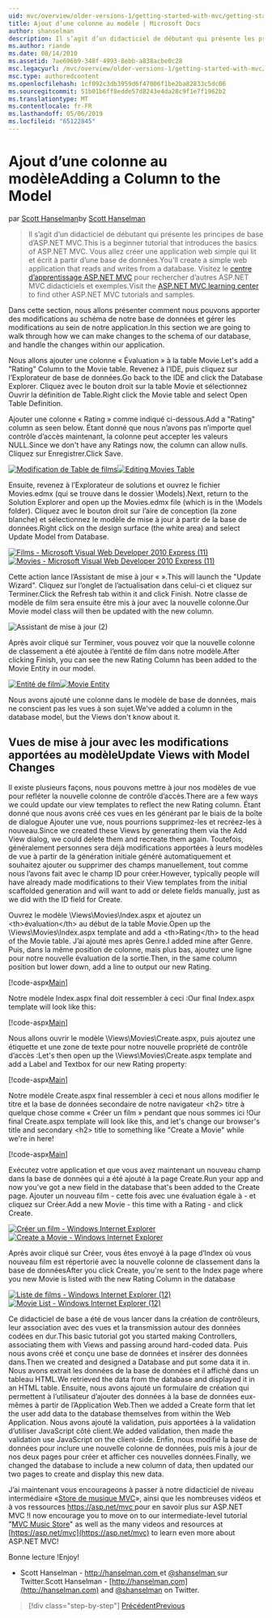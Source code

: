 ```yaml
---
uid: mvc/overview/older-versions-1/getting-started-with-mvc/getting-started-with-mvc-part8
title: Ajout d’une colonne au modèle | Microsoft Docs
author: shanselman
description: Il s’agit d’un didacticiel de débutant qui présente les principes de base d’ASP.NET MVC. Créer une application web simple qui lit et écrit à partir d’une base de données.
ms.author: riande
ms.date: 08/14/2010
ms.assetid: 7ae696b9-348f-4993-8ebb-a838acbe0c28
msc.legacyurl: /mvc/overview/older-versions-1/getting-started-with-mvc/getting-started-with-mvc-part8
msc.type: authoredcontent
ms.openlocfilehash: 1cf092c3db3959d6f47006f1be2ba82833c5dc06
ms.sourcegitcommit: 51b01b6ff8edde57d8243e4da28c9f1e7f1962b2
ms.translationtype: MT
ms.contentlocale: fr-FR
ms.lasthandoff: 05/06/2019
ms.locfileid: "65122845"
---
```

# <a name="adding-a-column-to-the-model"></a><span data-ttu-id="77983-104">Ajout d’une colonne au modèle</span><span class="sxs-lookup"><span data-stu-id="77983-104">Adding a Column to the Model</span></span>

<span data-ttu-id="77983-105">par [Scott Hanselman](https://github.com/shanselman)</span><span class="sxs-lookup"><span data-stu-id="77983-105">by [Scott Hanselman](https://github.com/shanselman)</span></span>

> <span data-ttu-id="77983-106">Il s’agit d’un didacticiel de débutant qui présente les principes de base d’ASP.NET MVC.</span><span class="sxs-lookup"><span data-stu-id="77983-106">This is a beginner tutorial that introduces the basics of ASP.NET MVC.</span></span> <span data-ttu-id="77983-107">Vous allez créer une application web simple qui lit et écrit à partir d’une base de données.</span><span class="sxs-lookup"><span data-stu-id="77983-107">You'll create a simple web application that reads and writes from a database.</span></span> <span data-ttu-id="77983-108">Visitez le [centre d’apprentissage ASP.NET MVC](../../../index.md) pour rechercher d’autres ASP.NET MVC didacticiels et exemples.</span><span class="sxs-lookup"><span data-stu-id="77983-108">Visit the [ASP.NET MVC learning center](../../../index.md) to find other ASP.NET MVC tutorials and samples.</span></span>

<span data-ttu-id="77983-109">Dans cette section, nous allons présenter comment nous pouvons apporter des modifications au schéma de notre base de données et gérer les modifications au sein de notre application.</span><span class="sxs-lookup"><span data-stu-id="77983-109">In this section we are going to walk through how we can make changes to the schema of our database, and handle the changes within our application.</span></span>

<span data-ttu-id="77983-110">Nous allons ajouter une colonne « Évaluation » à la table Movie.</span><span class="sxs-lookup"><span data-stu-id="77983-110">Let's add a "Rating" Column to the Movie table.</span></span> <span data-ttu-id="77983-111">Revenez à l’IDE, puis cliquez sur l’Explorateur de base de données.</span><span class="sxs-lookup"><span data-stu-id="77983-111">Go back to the IDE and click the Database Explorer.</span></span> <span data-ttu-id="77983-112">Cliquez avec le bouton droit sur la table Movie et sélectionnez Ouvrir la définition de Table.</span><span class="sxs-lookup"><span data-stu-id="77983-112">Right click the Movie table and select Open Table Definition.</span></span>

<span data-ttu-id="77983-113">Ajouter une colonne « Rating » comme indiqué ci-dessous.</span><span class="sxs-lookup"><span data-stu-id="77983-113">Add a "Rating" column as seen below.</span></span> <span data-ttu-id="77983-114">Étant donné que nous n’avons pas n’importe quel contrôle d’accès maintenant, la colonne peut accepter les valeurs NULL.</span><span class="sxs-lookup"><span data-stu-id="77983-114">Since we don't have any Ratings now, the column can allow nulls.</span></span> <span data-ttu-id="77983-115">Cliquez sur Enregistrer.</span><span class="sxs-lookup"><span data-stu-id="77983-115">Click Save.</span></span>

<span data-ttu-id="77983-116">[![Modification de Table de films](getting-started-with-mvc-part8/_static/image2.png)](getting-started-with-mvc-part8/_static/image1.png)</span><span class="sxs-lookup"><span data-stu-id="77983-116">[![Editing Movies Table](getting-started-with-mvc-part8/_static/image2.png)](getting-started-with-mvc-part8/_static/image1.png)</span></span>

<span data-ttu-id="77983-117">Ensuite, revenez à l’Explorateur de solutions et ouvrez le fichier Movies.edmx (qui se trouve dans le dossier \Models).</span><span class="sxs-lookup"><span data-stu-id="77983-117">Next, return to the Solution Explorer and open up the Movies.edmx file (which is in the \Models folder).</span></span> <span data-ttu-id="77983-118">Cliquez avec le bouton droit sur l’aire de conception (la zone blanche) et sélectionnez le modèle de mise à jour à partir de la base de données.</span><span class="sxs-lookup"><span data-stu-id="77983-118">Right click on the design surface (the white area) and select Update Model from Database.</span></span>

<span data-ttu-id="77983-119">[![Films - Microsoft Visual Web Developer 2010 Express (11)](getting-started-with-mvc-part8/_static/image4.png)](getting-started-with-mvc-part8/_static/image3.png)</span><span class="sxs-lookup"><span data-stu-id="77983-119">[![Movies - Microsoft Visual Web Developer 2010 Express (11)](getting-started-with-mvc-part8/_static/image4.png)](getting-started-with-mvc-part8/_static/image3.png)</span></span>

<span data-ttu-id="77983-120">Cette action lance l’Assistant de mise à jour « ».</span><span class="sxs-lookup"><span data-stu-id="77983-120">This will launch the "Update Wizard".</span></span> <span data-ttu-id="77983-121">Cliquez sur l’onglet de l’actualisation dans celui-ci et cliquez sur Terminer.</span><span class="sxs-lookup"><span data-stu-id="77983-121">Click the Refresh tab within it and click Finish.</span></span> <span data-ttu-id="77983-122">Notre classe de modèle de film sera ensuite être mis à jour avec la nouvelle colonne.</span><span class="sxs-lookup"><span data-stu-id="77983-122">Our Movie model class will then be updated with the new column.</span></span>

![Assistant de mise à jour (2)](getting-started-with-mvc-part8/_static/image5.png)

<span data-ttu-id="77983-124">Après avoir cliqué sur Terminer, vous pouvez voir que la nouvelle colonne de classement a été ajoutée à l’entité de film dans notre modèle.</span><span class="sxs-lookup"><span data-stu-id="77983-124">After clicking Finish, you can see the new Rating Column has been added to the Movie Entity in our model.</span></span>

<span data-ttu-id="77983-125">[![Entité de film](getting-started-with-mvc-part8/_static/image7.png)](getting-started-with-mvc-part8/_static/image6.png)</span><span class="sxs-lookup"><span data-stu-id="77983-125">[![Movie Entity](getting-started-with-mvc-part8/_static/image7.png)](getting-started-with-mvc-part8/_static/image6.png)</span></span>

<span data-ttu-id="77983-126">Nous avons ajouté une colonne dans le modèle de base de données, mais ne conscient pas les vues à son sujet.</span><span class="sxs-lookup"><span data-stu-id="77983-126">We've added a column in the database model, but the Views don't know about it.</span></span>

## <a name="update-views-with-model-changes"></a><span data-ttu-id="77983-127">Vues de mise à jour avec les modifications apportées au modèle</span><span class="sxs-lookup"><span data-stu-id="77983-127">Update Views with Model Changes</span></span>

<span data-ttu-id="77983-128">Il existe plusieurs façons, nous pouvons mettre à jour nos modèles de vue pour refléter la nouvelle colonne de contrôle d’accès.</span><span class="sxs-lookup"><span data-stu-id="77983-128">There are a few ways we could update our view templates to reflect the new Rating column.</span></span> <span data-ttu-id="77983-129">Étant donné que nous avons créé ces vues en les générant par le biais de la boîte de dialogue Ajouter une vue, nous pourrions supprimez-les et recréez-les à nouveau.</span><span class="sxs-lookup"><span data-stu-id="77983-129">Since we created these Views by generating them via the Add View dialog, we could delete them and recreate them again.</span></span> <span data-ttu-id="77983-130">Toutefois, généralement personnes sera déjà modifications apportées à leurs modèles de vue à partir de la génération initiale généré automatiquement et souhaitez ajouter ou supprimer des champs manuellement, tout comme nous l’avons fait avec le champ ID pour créer.</span><span class="sxs-lookup"><span data-stu-id="77983-130">However, typically people will have already made modifications to their View templates from the initial scaffolded generation and will want to add or delete fields manually, just as we did with the ID field for Create.</span></span>

<span data-ttu-id="77983-131">Ouvrez le modèle \Views\Movies\Index.aspx et ajoutez un &lt;th&gt;évaluation&lt;/th&gt; au début de la table Movie.</span><span class="sxs-lookup"><span data-stu-id="77983-131">Open up the \Views\Movies\Index.aspx template and add a &lt;th&gt;Rating&lt;/th&gt; to the head of the Movie table.</span></span> <span data-ttu-id="77983-132">J’ai ajouté mes après Genre.</span><span class="sxs-lookup"><span data-stu-id="77983-132">I added mine after Genre.</span></span> <span data-ttu-id="77983-133">Puis, dans la même position de colonne, mais plus bas, ajoutez une ligne pour notre nouvelle évaluation de la sortie.</span><span class="sxs-lookup"><span data-stu-id="77983-133">Then, in the same column position but lower down, add a line to output our new Rating.</span></span>

[!code-aspx[Main](getting-started-with-mvc-part8/samples/sample1.aspx)]

<span data-ttu-id="77983-134">Notre modèle Index.aspx final doit ressembler à ceci :</span><span class="sxs-lookup"><span data-stu-id="77983-134">Our final Index.aspx template will look like this:</span></span>

[!code-aspx[Main](getting-started-with-mvc-part8/samples/sample2.aspx)]

<span data-ttu-id="77983-135">Nous allons ouvrir le modèle \Views\Movies\Create.aspx, puis ajoutez une étiquette et une zone de texte pour notre nouvelle propriété de contrôle d’accès :</span><span class="sxs-lookup"><span data-stu-id="77983-135">Let's then open up the \Views\Movies\Create.aspx template and add a Label and Textbox for our new Rating property:</span></span>

[!code-aspx[Main](getting-started-with-mvc-part8/samples/sample3.aspx)]

<span data-ttu-id="77983-136">Notre modèle Create.aspx final ressembler à ceci et nous allons modifier le titre et la base de données secondaire de notre navigateur &lt;h2&gt; titre à quelque chose comme « Créer un film » pendant que nous sommes ici !</span><span class="sxs-lookup"><span data-stu-id="77983-136">Our final Create.aspx template will look like this, and let's change our browser's title and secondary &lt;h2&gt; title to something like "Create a Movie" while we're in here!</span></span>

[!code-aspx[Main](getting-started-with-mvc-part8/samples/sample4.aspx)]

<span data-ttu-id="77983-137">Exécutez votre application et que vous avez maintenant un nouveau champ dans la base de données qui a été ajouté à la page Create.</span><span class="sxs-lookup"><span data-stu-id="77983-137">Run your app and now you've got a new field in the database that's been added to the Create page.</span></span> <span data-ttu-id="77983-138">Ajouter un nouveau film - cette fois avec une évaluation égale à - et cliquez sur Créer.</span><span class="sxs-lookup"><span data-stu-id="77983-138">Add a new Movie - this time with a Rating - and click Create.</span></span>

<span data-ttu-id="77983-139">[![Créer un film - Windows Internet Explorer](getting-started-with-mvc-part8/_static/image9.png)](getting-started-with-mvc-part8/_static/image8.png)</span><span class="sxs-lookup"><span data-stu-id="77983-139">[![Create a Movie - Windows Internet Explorer](getting-started-with-mvc-part8/_static/image9.png)](getting-started-with-mvc-part8/_static/image8.png)</span></span>

<span data-ttu-id="77983-140">Après avoir cliqué sur Créer, vous êtes envoyé à la page d’Index où vous nouveau film est répertorié avec la nouvelle colonne de classement dans la base de données</span><span class="sxs-lookup"><span data-stu-id="77983-140">After you click Create, you're sent to the Index page where you new Movie is listed with the new Rating Column in the database</span></span>

<span data-ttu-id="77983-141">[![Liste de films - Windows Internet Explorer (12)](getting-started-with-mvc-part8/_static/image11.png)](getting-started-with-mvc-part8/_static/image10.png)</span><span class="sxs-lookup"><span data-stu-id="77983-141">[![Movie List - Windows Internet Explorer (12)](getting-started-with-mvc-part8/_static/image11.png)](getting-started-with-mvc-part8/_static/image10.png)</span></span>

<span data-ttu-id="77983-142">Ce didacticiel de base a été de vous lancer dans la création de contrôleurs, leur association avec des vues et la transmission autour des données codées en dur.</span><span class="sxs-lookup"><span data-stu-id="77983-142">This basic tutorial got you started making Controllers, associating them with Views and passing around hard-coded data.</span></span> <span data-ttu-id="77983-143">Puis nous avons créé et conçu une base de données et insérer des données dans.</span><span class="sxs-lookup"><span data-stu-id="77983-143">Then we created and designed a Database and put some data it in.</span></span> <span data-ttu-id="77983-144">Nous avons extrait les données de la base de données et il affiché dans un tableau HTML.</span><span class="sxs-lookup"><span data-stu-id="77983-144">We retrieved the data from the database and displayed it in an HTML table.</span></span> <span data-ttu-id="77983-145">Ensuite, nous avons ajouté un formulaire de création qui permettent à l’utilisateur d’ajouter des données à la base de données eux-mêmes à partir de l’Application Web.</span><span class="sxs-lookup"><span data-stu-id="77983-145">Then we added a Create form that let the user add data to the database themselves from within the Web Application.</span></span> <span data-ttu-id="77983-146">Nous avons ajouté la validation, puis apportées à la validation d’utiliser JavaScript côté client.</span><span class="sxs-lookup"><span data-stu-id="77983-146">We added validation, then made the validation use JavaScript on the client-side.</span></span> <span data-ttu-id="77983-147">Enfin, nous modifié la base de données pour inclure une nouvelle colonne de données, puis mis à jour de nos deux pages pour créer et afficher ces nouvelles données.</span><span class="sxs-lookup"><span data-stu-id="77983-147">Finally, we changed the database to include a new column of data, then updated our two pages to create and display this new data.</span></span>

<span data-ttu-id="77983-148">J’ai maintenant vous encourageons à passer à notre didacticiel de niveau intermédiaire «[Store de musique MVC](../../older-versions/mvc-music-store/mvc-music-store-part-1.md)», ainsi que les nombreuses vidéos et à vos ressources [ https://asp.net/mvc ](https://asp.net/mvc) pour en savoir plus sur ASP.NET MVC !</span><span class="sxs-lookup"><span data-stu-id="77983-148">I now encourage you to move on to our intermediate-level tutorial "[MVC Music Store](../../older-versions/mvc-music-store/mvc-music-store-part-1.md)" as well as the many videos and resources at [https://asp.net/mvc](https://asp.net/mvc) to learn even more about ASP.NET MVC!</span></span>

<span data-ttu-id="77983-149">Bonne lecture !</span><span class="sxs-lookup"><span data-stu-id="77983-149">Enjoy!</span></span>

- <span data-ttu-id="77983-150">Scott Hanselman - [ http://hanselman.com ](http://hanselman.com) et [ @shanselman ](http://twitter.com/shanselman) sur Twitter.</span><span class="sxs-lookup"><span data-stu-id="77983-150">Scott Hanselman - [http://hanselman.com](http://hanselman.com) and [@shanselman](http://twitter.com/shanselman) on Twitter.</span></span>

> [!div class="step-by-step"]
> [<span data-ttu-id="77983-151">Précédent</span><span class="sxs-lookup"><span data-stu-id="77983-151">Previous</span></span>](getting-started-with-mvc-part7.md)
